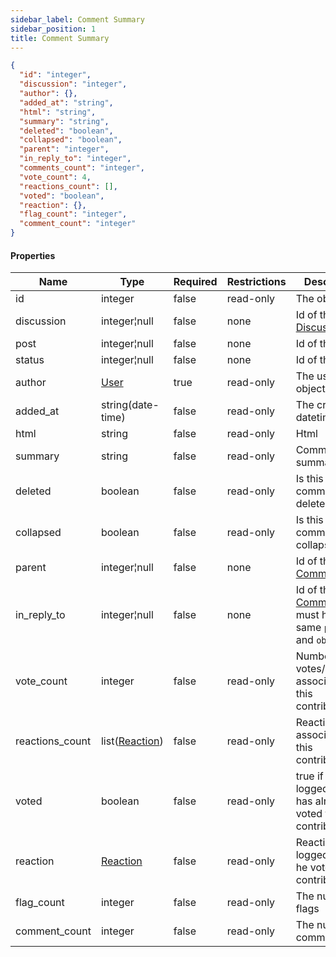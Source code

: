 ```yaml
---
sidebar_label: Comment Summary
sidebar_position: 1
title: Comment Summary
---
```


```json
{
  "id": "integer",
  "discussion": "integer",
  "author": {},
  "added_at": "string",
  "html": "string",
  "summary": "string",
  "deleted": "boolean",
  "collapsed": "boolean",
  "parent": "integer",
  "in_reply_to": "integer",
  "comments_count": "integer",
  "vote_count": 4,
  "reactions_count": [],
  "voted": "boolean",
  "reaction": {},
  "flag_count": "integer",
  "comment_count": "integer"
}

```

#### Properties

| Name            | Type                                                     | Required | Restrictions | Description                                                                                                   |
|-----------------|----------------------------------------------------------|----------|--------------|---------------------------------------------------------------------------------------------------------------|
| id              | integer                                                  | false    | read-only    | The object id                                                                                                 |
| discussion      | integer¦null                                             | false    | none         | Id of the [Discussion](/docs/apireference/v2/schemas/discussion)                                              |
| post            | integer¦null                                             | false    | none         | Id of the [Post](/docs/apireference/v2/schemas/post)                                                          |
| status          | integer¦null                                             | false    | none         | Id of the [Status](/docs/apireference/v2/schemas/status)                                                      |
| author          | [User](/docs/apireference/v2/schemas/user)               | true     | read-only    | The user object                                                                                               |
| added_at        | string(date-time)                                        | false    | read-only    | The creation datetime                                                                                         |
| html            | string                                                   | false    | read-only    | Html                                                                                                          |
| summary         | string                                                   | false    | read-only    | Comment summary                                                                                               |
| deleted         | boolean                                                  | false    | read-only    | Is this comment deleted                                                                                       |
| collapsed       | boolean                                                  | false    | read-only    | Is this comment collapsed                                                                                     |
| parent          | integer¦null                                             | false    | none         | Id of the parent [Comment](/docs/apireference/v2/schemas/comment)                                             |
| in_reply_to     | integer¦null                                             | false    | none         | Id of the reply [Comment](/docs/apireference/v2/schemas/comment), it must have the same `parent` and `object` |
| vote_count      | integer                                                  | false    | read-only    | Number of votes/reactions associated to this contribution                                                     |
| reactions_count | list([Reaction](/docs/apireference/v2/schemas/reaction)) | false    | read-only    | Reactions associated to this contribution                                                                     |
| voted           | boolean                                                  | false    | read-only    | true if the logged user has already voted this contribution                                                   |
| reaction        | [Reaction](/docs/apireference/v2/schemas/reaction)       | false    | read-only    | Reaction of the logged user (if he voted this contribution)                                                   |
| flag_count      | integer                                                  | false    | read-only    | The number of flags                                                                                           |
| comment_count   | integer                                                  | false    | read-only    | The number of comments                                                                                        |
